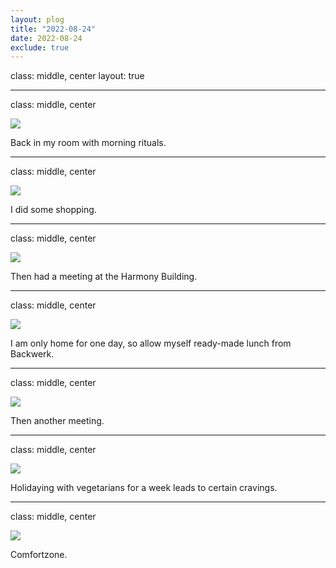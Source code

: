 ```yaml
---
layout: plog
title: "2022-08-24"
date: 2022-08-24
exclude: true
---
```


class: middle, center
layout: true

---

class: middle, center

<img class="plog-picture" src="{{ site.baseurl }}/img/plog/2022-08-24/01.jpg" />

Back in my room with morning rituals.

---

class: middle, center

<img class="plog-picture" src="{{ site.baseurl }}/img/plog/2022-08-24/02.jpg" />

I did some shopping.

---

class: middle, center

<img class="plog-picture" src="{{ site.baseurl }}/img/plog/2022-08-24/03.jpg" />

Then had a meeting at the Harmony Building.

---

class: middle, center

<img class="plog-picture" src="{{ site.baseurl }}/img/plog/2022-08-24/04.jpg" />

I am only home for one day, so allow myself ready-made lunch from Backwerk.

---

class: middle, center

<img class="plog-picture" src="{{ site.baseurl }}/img/plog/2022-08-24/05.jpg" />

Then another meeting.

---

class: middle, center

<img class="plog-picture" src="{{ site.baseurl }}/img/plog/2022-08-24/06.jpg" />

Holidaying with vegetarians for a week leads to certain cravings.

---

class: middle, center

<img class="plog-picture" src="{{ site.baseurl }}/img/plog/2022-08-24/07.jpg" />

Comfortzone.

